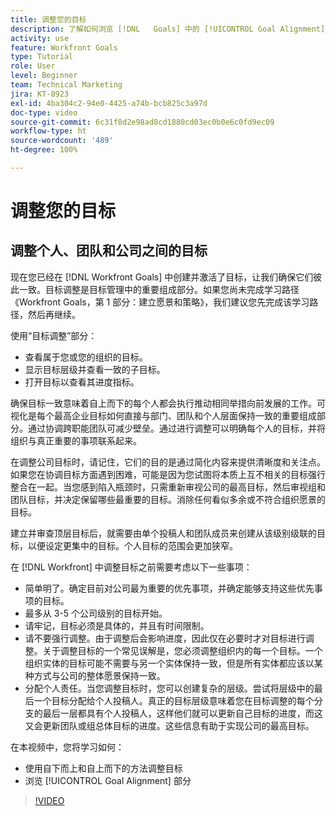 ```yaml
---
title: 调整您的目标
description: 了解如何浏览 [!DNL   Goals] 中的 [!UICONTROL Goal Alignment] 页面。
activity: use
feature: Workfront Goals
type: Tutorial
role: User
level: Beginner
team: Technical Marketing
jira: KT-8923
exl-id: 4ba304c2-94e0-4425-a74b-bcb825c3a97d
doc-type: video
source-git-commit: 6c31f8d2e98ad8cd1880cd03ec0b0e6c0fd9ec09
workflow-type: ht
source-wordcount: '489'
ht-degree: 100%

---
```


# 调整您的目标

## 调整个人、团队和公司之间的目标

现在您已经在 [!DNL Workfront Goals] 中创建并激活了目标，让我们确保它们彼此一致。目标调整是目标管理中的重要组成部分。如果您尚未完成学习路径《Workfront Goals，第 1 部分：建立愿景和策略》，我们建议您先完成该学习路径，然后再继续。

<!--Insert link to LP 1, above -->

使用“目标调整”部分：

* 查看属于您或您的组织的目标。
* 显示目标层级并查看一致的子目标。
* 打开目标以查看其进度指标。

确保目标一致意味着自上而下的每个人都会执行推动相同举措向前发展的工作。可视化是每个最高企业目标如何直接与部门、团队和个人层面保持一致的重要组成部分。通过协调跨职能团队可减少壁垒。通过进行调整可以明确每个人的目标，并将组织与真正重要的事项联系起来。

在调整公司目标时，请记住，它们的目的是通过简化内容来提供清晰度和关注点。如果您在协调目标方面遇到困难，可能是因为您试图将本质上互不相关的目标强行整合在一起。当您感到陷入瓶颈时，只需重新审视公司的最高目标，然后审视组和团队目标，并决定保留哪些最重要的目标。消除任何看似多余或不符合组织愿景的目标。

建立并审查顶层目标后，就需要由单个投稿人和团队成员来创建从该级别级联的目标，以便设定更集中的目标。个人目标的范围会更加狭窄。

<!-- Pro-tips graphic -->

在 [!DNL Workfront] 中调整目标之前需要考虑以下一些事项：

* 简单明了。确定目前对公司最为重要的优先事项，并确定能够支持这些优先事项的目标。
* 最多从 3-5 个公司级别的目标开始。
* 请牢记，目标必须是具体的，并且有时间限制。
* 请不要强行调整。由于调整后会影响进度，因此仅在必要时才对目标进行调整。关于调整目标的一个常见误解是，您必须调整组织内的每一个目标。一个组织实体的目标可能不需要与另一个实体保持一致，但是所有实体都应该以某种方式与公司的整体愿景保持一致。
* 分配个人责任。当您调整目标时，您可以创建复杂的层级。尝试将层级中的最后一个目标分配给个人投稿人。真正的目标层级意味着您在目标调整的每个分支的最后一层都具有个人投稿人，这样他们就可以更新自己目标的进度，而这又会更新团队或组总体目标的进度。这些信息有助于实现公司的最高目标。

在本视频中，您将学习如何：

* 使用自下而上和自上而下的方法调整目标
* 浏览 [!UICONTROL Goal Alignment] 部分

>[!VIDEO](https://video.tv.adobe.com/v/335195/?quality=12&learn=on)
